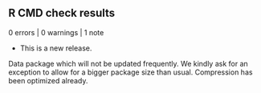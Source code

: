 ## R CMD check results

0 errors | 0 warnings | 1 note

* This is a new release.

Data package which will not be updated frequently. We kindly ask for an exception to allow for a bigger package size than usual. Compression has been optimized already.
